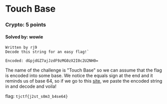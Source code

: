 # Touch Base
### Crypto: 5 points
#### Solved by: wowie
```
Written by rj9
Decode this string for an easy flag!`

Encoded: dGpjdGZ7ajJzdF9zMG0zX2I0c2U2NH0=
```

The name of the challenge is "Touch Base" so we can assume that the flag is encoded into some base. We notice the equals sign at the end and it reminds us of base 64, so if we go to this <a href='https://www.base64decode.org/'>site</a>, we paste the encoded string in and decode and voila!

flag: `tjctf{j2st_s0m3_b4se64}`
